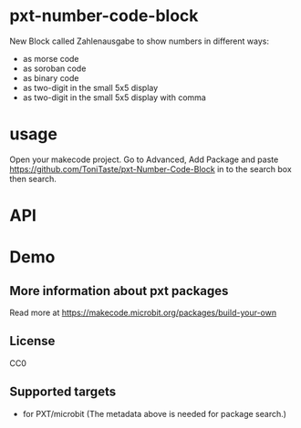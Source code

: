 # pxt-number-code-block
New Block called Zahlenausgabe to show numbers in different ways: 
- as morse code
- as soroban code
- as binary code
- as two-digit in the small 5x5 display
- as two-digit in the small 5x5 display with comma

# usage
Open your makecode project. Go to Advanced, Add Package and paste https://github.com/ToniTaste/pxt-Number-Code-Block in to the search box then search.

# API

# Demo


## More information about pxt packages
Read more at https://makecode.microbit.org/packages/build-your-own

## License
CC0


## Supported targets

* for PXT/microbit
(The metadata above is needed for package search.)

